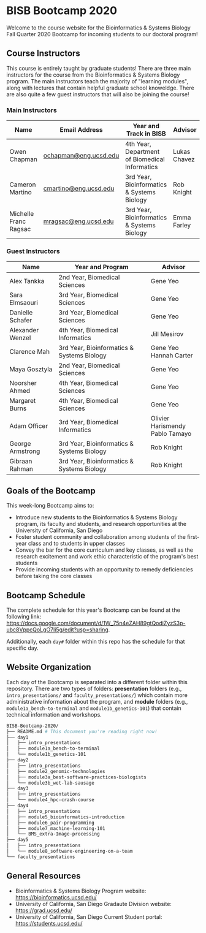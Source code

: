 # BISB Bootcamp 2020

Welcome to the course website for the Bioinformatics & Systems Biology Fall Quarter 2020 Bootcamp for incoming students to our doctoral program! 

## Course Instructors

This course is entirely taught by graduate students! There are three main instructors for the course from the Bioinformatics & Systems Biology program. The main instructors teach the majority of "learning modules", along with lectures that contain helpful graduate school knoweldge. There are also quite a few guest instructors that will also be joining the course! 

### Main Instructors

| Name                  | Email Address                                         | Year and Track in BISB                         | Advisor      |
| --------------------- | ----------------------------------------------------- | ---------------------------------------------- | ------------ |
| Owen Chapman          | [ochapman@eng.ucsd.edu](mailto:ochapman@eng.ucsd.edu) | 4th Year, Department of Biomedical Informatics | Lukas Chavez |
| Cameron Martino       | [cmartino@eng.ucsd.edu](mailto:cmartino@eng.ucsd.edu) | 3rd Year, Bioinformatics & Systems Biology     | Rob Knight   |
| Michelle Franc Ragsac | [mragsac@eng.ucsd.edu](mailto:mragsac@eng.ucsd.edu)   | 3rd Year, Bioinformatics & Systems Biology     | Emma Farley  |

### Guest Instructors 

| Name                  | Year and Program                           | Advisor                            |
| --------------------- | -------------------------------------------| ---------------------------------- |
| Alex Tankka           | 2nd Year, Biomedical Sciences              | Gene Yeo                           |
| Sara Elmsaouri        | 3rd Year, Biomedical Sciences              | Gene Yeo                           |
| Danielle Schafer      | 3rd Year, Biomedical Sciences              | Gene Yeo                           |
| Alexander Wenzel      | 4th Year, Biomedical Informatics           | Jill Mesirov                       |
| Clarence Mah          | 3rd Year, Bioinformatics & Systems Biology | Gene Yeo<br>Hannah Carter          |
| Maya Gosztyla         | 2nd Year, Biomedical Sciences              | Gene Yeo                           |
| Noorsher Ahmed        | 4th Year, Biomedical Sciences              | Gene Yeo                           |
| Margaret Burns        | 4th Year, Biomedical Sciences              | Gene Yeo                           |
| Adam Officer          | 3rd Year, Biomedical Informatics           | Olivier Harismendy<br>Pablo Tamayo |
| George Armstrong      | 3rd Year, Bioinformatics & Systems Biology | Rob Knight                         |
| Gibraan Rahman        | 3rd Year, Bioinformatics & Systems Biology | Rob Knight                         |

## Goals of the Bootcamp

This week-long Bootcamp aims to:

* Introduce new students to the Bioinformatics & Systems Biology program, its faculty and students, and research opportunities at the University of California, San Diego
* Foster student community and collaboration among students of the first-year class and to students in upper classes
* Convey the bar for the core curriculum and key classes, as well as the research excitement and work ethic characteristic of the program's best students
* Provide incoming students with an opportunity to remedy deficiencies before taking the core classes

## Bootcamp Schedule

The complete schedule for this year's Bootcamp can be found at the following link: https://docs.google.com/document/d/1W_75n4eZAH89gtQodiZyzS3p-ubc8VppcQoLgO7li5g/edit?usp=sharing.

Additionally, each `day#` folder within this repo has the schedule for that specific day. 

## Website Organization

Each day of the Bootcamp is separated into a different folder within this repository. There are two types of folders: **presentation** folders (e.g., `intro_presentations/` and `faculty_presentations/`) which contain more administrative information about the program, and **module** folders (e.g., `module1a_bench-to-terminal` and `module1b_genetics-101`) that contain technical information and workshops. 

```bash
BISB-Bootcamp-2020/
├── README.md # This document you're reading right now!
├── day1
│   ├── intro_presentations
│   ├── module1a_bench-to-terminal
│   └── module1b_genetics-101
├── day2
│   ├── intro_presentations
│   ├── module2_genomic-technologies
│   ├── module3a_best-software-practices-biologists
│   └── module3b_wet-lab-sausage
├── day3
│   ├── intro_presentations
│   └── module4_hpc-crash-course
├── day4
│   ├── intro_presentations
│   ├── module5_bioinformatics-introduction
│   ├── module6_pair-programming
│   ├── module7_machine-learning-101
│   └── BMS_extra-Image-processing
├── day5
│   ├── intro_presentations
│   └── module8_software-engineering-on-a-team
└── faculty_presentations
```

## General Resources

* Bioinformatics & Systems Biology Program website: https://bioinformatics.ucsd.edu/
* University of California, San Diego Gradaute Division website: https://grad.ucsd.edu/
* University of California, San Diego Current Student portal: https://students.ucsd.edu/
